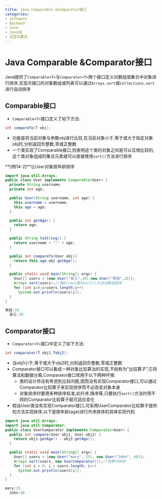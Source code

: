 ```yaml
---
title: Java Comparable &Comparator接口
categories:
- Software
- Backend
- Java
- JavaSE
- 泛型与集合
---
```

# Java Comparable &Comparator接口

Java提供了`Comparable<T>`与`Comparator<T>`两个接口定义对数组或集合中对象进行排序,实现次接口的对象数组或列表可以通过`Arrays.sort`或`Collections.sort`进行自动排序

##  Comparable接口

- `Comparable<T>`接口定义了如下方法:

```java
int compareTo(T obj);
```

- 功能是将当前对象与参数obj进行比较,在当前对象小于,等于或大于指定对象obj时,分别返回负整数,零或正整数
- 一个类实现了Comparable接口,则表明这个类的对象之间是可以互相比较的,这个类对象组成的集合元素就可以直接使用`sort()`方法进行排序

**[l例14-2]**让User对象按年龄排序

```java
import java.util.Arrays;
public class User implements Comparable<User> {
  private String username;
  private int age;

  public User(String username, int age) {
    this.username = username;
    this.age = age;
  }

  public int getAge() {
    return age;
  }

  public String toString() {
    return username + ":" + age;
  }

  public int compareTo(User obj){
    return this.age-obj.getAge();
  }

  public static void main(String[] args) {
    User[] users = {new User("张三",30),new User("李四",20)};
    Arrays.sort(users);//用Arrays类的sort()方法对数组排序
    for (int i=0;i<users.length;i++)
      System.out.println(users[i]);
  }
}

李四:20
  张三:30
```

## Comparator接口

- `Comparator<T>`接口中定义了如下方法:

```java
int comparator(T obj1.Tobj2);
```

- 当obj1小于,等于或大于obj2时,分别返回负整数,零或正整数
- Comparator接口可以看成一种对象比较算法的实现,不妨称为"比较算子”,它将算法和数据分离,Comparator接口常用于以下两种环境:
  - 类的设计师没有考虑到比较问题,因而没有实现Comparator接口,可以通过Comparator比较算子来实现排序而不必改变对象本身
  - 对象排序时要用多种排序标准,如升序,降序等,只要执行`sort()`方法时用不同的Comparator比较算子就可适应变化
- 假设User类没有实现Comparator接口,可采用UserComparator比较算子提供的方法实现排序,以下是按年龄(age)进行升序排序的具体实现代码

```java
import java.util.Arrays;
import java.util.Comparator;
public class UserComparator implements Comparator<User> {
  public int compare(User obj1, User obj2) {
    return obj1.getAge() - obj2.getAge();
  }

  public static void main(String[] args) {
    User[] users = {new User("mary", 25), new User("John", 40)};
    Arrays.sort(users, new UserComparator());//用算子排序
    for (int i = 0; i < users.length; i++)
      System.out.println(users[i]);
  }
}

mary:25
  John:40
```

